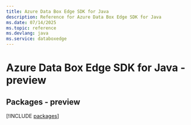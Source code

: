 ```yaml
---
title: Azure Data Box Edge SDK for Java
description: Reference for Azure Data Box Edge SDK for Java
ms.date: 07/14/2025
ms.topic: reference
ms.devlang: java
ms.service: databoxedge
---
```

# Azure Data Box Edge SDK for Java - preview
## Packages - preview
[!INCLUDE [packages](data-box-edge-index.md)]